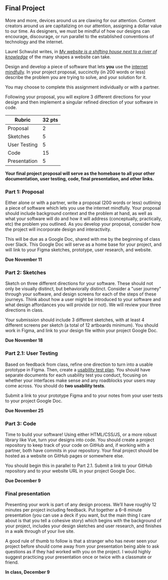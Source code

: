 ## Final Project

More and more, devices around us are clawing for our attention. Content creators around us are capitalizing on our attention, assigning a dollar value to our time. As designers, we must be mindful of how our designs can encourage, discourage, or run parallel to the established conventions of technology and the internet.

Laurel Schwulst writes, in [_My website is a shifting house next to a river of knowledge_](https://thecreativeindependent.com/essays/laurel-schwulst-my-website-is-a-shifting-house-next-to-a-river-of-knowledge-what-could-yours-be/) of the many shapes a website can take.

Design and develop a piece of software that lets **you** use the [internet mindfully](https://thecreativeindependent.com/library/how-do-you-use-the-internet-mindfully/). In your project proposal, succinctly (in 200 words or less) describe the problem you are trying to solve, and your solution for it.

You may choose to complete this assignment individually or with a partner.

Following your proposal, you will explore 3 different directions for your design and then implement a singular refined direction of your software in code.

| Rubric        | 32 pts |
| ------------- | ------ |
| Proposal      | 2      |
| Sketches      | 5      |
| User Testing  | 5      |
| Code          | 15     |
| Presentation  | 5      |

**Your final project proposal will serve as the homebase to all your other documentation, user testing, code, final presentation, and other links.**

### Part 1: Proposal

Either alone or with a partner, write a proposal (200 words or less) outlining a piece of software which lets you use the internet mindfully. Your proposal should include background context and the problem at hand, as well as what your software will do and how it will address (conceptually, practically, etc) the problem you outlined. As you develop your proposal, consider how the project will incorporate design and interactivity.

This will be due as a Google Doc, shared with me by the beginning of class over Slack. This Google Doc will serve as a home base for your project, and will link to your Figma sketches, prototype, user research, and website.

**Due November 11**

### Part 2: Sketches

Sketch on three different directions for your software. These should not only be visually distinct, but behaviorally distinct. Consider a "user journey" through your software, and design screens for each of the steps of these journeys. Think about how a user might be introduced to your software and what design affordances you will provide (or not). We will review your three directions in class.

Your submission should include 3 different sketches, with at least 4 different screens per sketch (a total of 12 artboards minimum). You should work in Figma, and link to your design file within your project Google Doc.

**Due November 18**

### Part 2.1: User Testing

Based on feedback from class, refine one direction to turn into a usable prototype in Figma. Then, create a [usability test plan](https://www.usability.gov/how-to-and-tools/methods/planning-usability-testing.html). You should have separate documents for each usability test you conduct, focusing on whether your interfaces make sense and any roadblocks your users may come across. You should do **two usability tests**.

Submit a link to your prototype Figma and to your notes from your user tests to your project Google Doc.

**Due November 25**

### Part 3: Code

Time to build your software! Using either HTML/CSS/JS, or a more robust library like Vue, turn your designs into code. You should create a project repository to keep track of your code on GitHub and, if working with a partner, both have commits in your repository. Your final project should be hosted as a website on GitHub pages or somewhere else.

You should begin this in parallel to Part 2.1. Submit a link to your GitHub repository and to your website URL in your project Google Doc.

**Due December 9**

### Final presentation

Presenting your work is part of any design process. We’ll have roughly 12 minutes per project including feedback. Put together a 6–8 minute presentation (you can use a deck if you want, but the main thing I care about is that you tell a cohesive story) which begins with the background of your project, includes your design sketches and user research, and finishes in a walk through of your live site. 

A good rule of thumb to follow is that a stranger who has never seen your project before should come away from your presentation being able to ask questions as if they had worked with you on the project. I would highly suggest practicing your presentation once or twice with a classmate or friend.

**In class, December 9**
